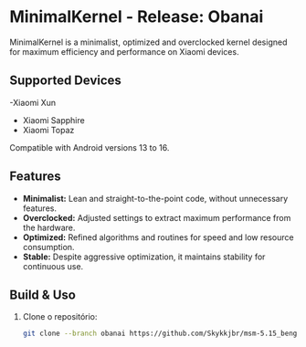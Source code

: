 # MinimalKernel - Release: Obanai

MinimalKernel is a minimalist, optimized and overclocked kernel designed for maximum efficiency and performance on Xiaomi devices.

## Supported Devices

-Xiaomi Xun
- Xiaomi Sapphire
- Xiaomi Topaz

Compatible with Android versions 13 to 16.

## Features

- **Minimalist:** Lean and straight-to-the-point code, without unnecessary features.
- **Overclocked:** Adjusted settings to extract maximum performance from the hardware.
- **Optimized:** Refined algorithms and routines for speed and low resource consumption.
- **Stable:** Despite aggressive optimization, it maintains stability for continuous use.

## Build & Uso

1. Clone o repositório:
   ```bash
   git clone --branch obanai https://github.com/Skykkjbr/msm-5.15_bengal.git
